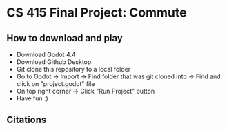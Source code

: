 # CS 415 Final Project: Commute

## How to download and play
- Download Godot 4.4
- Download Github Desktop
- Git clone this repository to a local folder
- Go to Godot -> Import -> Find folder that was git cloned into -> Find and click on "project.godot" file
- On top right corner -> Click "Run Project" button
- Have fun :)

## Citations

